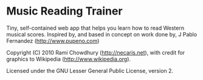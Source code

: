 # Music Reading Trainer

Tiny, self-contained web app that helps you learn how to read Western musical
scores. Inspired by, and based in concept on work done by, J Pablo Fernandez
(http://www.pupeno.com)

Copyright (C) 2010 Rami Chowdhury (http://necaris.net), with credit for graphics to Wikipedia (http://www.wikipedia.org).

Licensed under the GNU Lesser General Public License, version 2.

